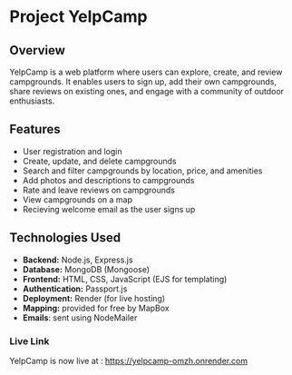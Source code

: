 # Project YelpCamp

## Overview
YelpCamp is a web platform where users can explore, create, and review campgrounds. 
It enables users to sign up, add their own campgrounds, share reviews on existing ones, 
and engage with a community of outdoor enthusiasts.

## Features
- User registration and login
- Create, update, and delete campgrounds
- Search and filter campgrounds by location, price, and amenities
- Add photos and descriptions to campgrounds
- Rate and leave reviews on campgrounds
- View campgrounds on a map
- Recieving welcome email as the user signs up

## Technologies Used
- **Backend:** Node.js, Express.js
- **Database:** MongoDB (Mongoose)
- **Frontend:** HTML, CSS, JavaScript (EJS for templating)
- **Authentication:** Passport.js
- **Deployment:** Render (for live hosting)
- **Mapping:** provided for free by MapBox
- **Emails**: sent using NodeMailer

### Live Link 

YelpCamp is now live at : https://yelpcamp-omzh.onrender.com


